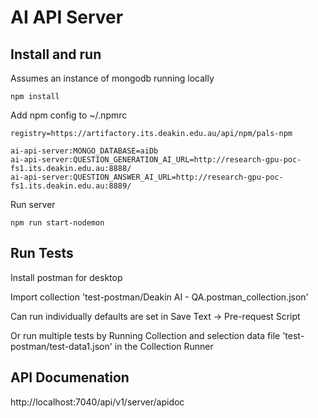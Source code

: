 # AI API Server

## Install and run

Assumes an instance of mongodb running locally

```
npm install
```

Add npm config to ~/.npmrc

```
registry=https://artifactory.its.deakin.edu.au/api/npm/pals-npm

ai-api-server:MONGO_DATABASE=aiDb
ai-api-server:QUESTION_GENERATION_AI_URL=http://research-gpu-poc-fs1.its.deakin.edu.au:8888/
ai-api-server:QUESTION_ANSWER_AI_URL=http://research-gpu-poc-fs1.its.deakin.edu.au:8889/
```

Run server

```
npm run start-nodemon
```

## Run Tests

Install postman for desktop

Import collection 'test-postman/Deakin AI - QA.postman_collection.json'

Can run individually defaults are set in Save Text -> Pre-request Script

Or run multiple tests by Running Collection and selection data file 'test-postman/test-data1.json' in the Collection Runner

## API Documenation

http://localhost:7040/api/v1/server/apidoc
